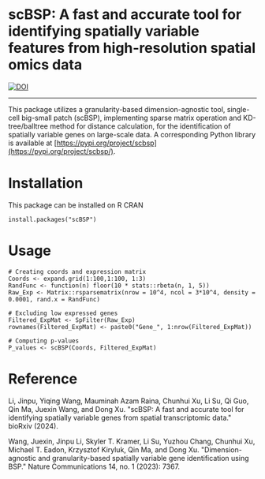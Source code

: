 # scBSP: A fast and accurate tool for identifying spatially variable features from high-resolution spatial omics data 

[![DOI](https://zenodo.org/badge/DOI/10.5281/zenodo.11123268.svg)](https://doi.org/10.5281/zenodo.11123268)

***

This package utilizes a granularity-based dimension-agnostic tool, single-cell big-small patch (scBSP), implementing sparse matrix operation and KD-tree/balltree method for distance calculation, for the identification of spatially variable genes on
large-scale data. A corresponding Python library is available at [https://pypi.org/project/scbsp](https://pypi.org/project/scbsp/).

# Installation
This package can be installed on R CRAN
```
install.packages("scBSP")
```

# Usage

```
# Creating coords and expression matrix
Coords <- expand.grid(1:100,1:100, 1:3)
RandFunc <- function(n) floor(10 * stats::rbeta(n, 1, 5))
Raw_Exp <- Matrix::rsparsematrix(nrow = 10^4, ncol = 3*10^4, density = 0.0001, rand.x = RandFunc)

# Excluding low expressed genes
Filtered_ExpMat <- SpFilter(Raw_Exp)
rownames(Filtered_ExpMat) <- paste0("Gene_", 1:nrow(Filtered_ExpMat))

# Computing p-values
P_values <- scBSP(Coords, Filtered_ExpMat)

```

# Reference
Li, Jinpu, Yiqing Wang, Mauminah Azam Raina, Chunhui Xu, Li Su, Qi Guo, Qin Ma, Juexin Wang, and Dong Xu. "scBSP: A fast and accurate tool for identifying spatially variable genes from spatial transcriptomic data." bioRxiv (2024).

Wang, Juexin, Jinpu Li, Skyler T. Kramer, Li Su, Yuzhou Chang, Chunhui Xu, Michael T. Eadon, Krzysztof Kiryluk, Qin Ma, and Dong Xu. "Dimension-agnostic and granularity-based spatially variable gene identification using BSP." Nature Communications 14, no. 1 (2023): 7367.

